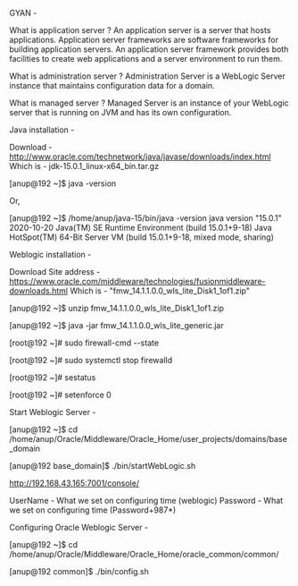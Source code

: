 GYAN - 

What is application server  ?
An application server is a server that hosts applications. Application server frameworks are software frameworks for building application servers. An application server framework provides both facilities to create web applications and a server environment to run them.

What is administration server  ?
Administration Server is a WebLogic Server instance that maintains configuration data for a domain.

What is managed server ?
Managed Server is an instance of your WebLogic server that is running on JVM and has its own configuration.


Java installation - 

Download - http://www.oracle.com/technetwork/java/javase/downloads/index.html
Which is - jdk-15.0.1_linux-x64_bin.tar.gz

[anup@192 ~]$ java -version

Or,

[anup@192 ~]$ /home/anup/java-15/bin/java -version
java version "15.0.1" 2020-10-20
Java(TM) SE Runtime Environment (build 15.0.1+9-18)
Java HotSpot(TM) 64-Bit Server VM (build 15.0.1+9-18, mixed mode, sharing)


Weblogic installation - 

Download Site address - https://www.oracle.com/middleware/technologies/fusionmiddleware-downloads.html
Which is - "fmw_14.1.1.0.0_wls_lite_Disk1_1of1.zip"

[anup@192 ~]$ unzip fmw_14.1.1.0.0_wls_lite_Disk1_1of1.zip

[anup@192 ~]$ java -jar fmw_14.1.1.0.0_wls_lite_generic.jar

[root@192 ~]# sudo firewall-cmd --state

[root@192 ~]# sudo systemctl stop firewalld

[root@192 ~]# sestatus

[root@192 ~]# setenforce 0


Start Weblogic Server -

[anup@192 ~]$ cd /home/anup/Oracle/Middleware/Oracle_Home/user_projects/domains/base_domain

[anup@192 base_domain]$ ./bin/startWebLogic.sh

http://192.168.43.165:7001/console/

UserName - What we set on configuring time (weblogic)
Password - What we set on configuring time (Password+987*)



Configuring Oracle Weblogic Server - 

[anup@192 ~]$ cd /home/anup/Oracle/Middleware/Oracle_Home/oracle_common/common/

[anup@192 common]$ ./bin/config.sh

